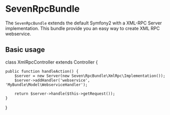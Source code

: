 SevenRpcBundle
=====================

The `SevenRpcBundle` extends the default Symfony2 with a XML-RPC Server implementation.
This bundle provide you an easy way to create XML RPC webservice. 


Basic usage
---------------------

class XmlRpcController extends Controller {

	public function handleAction() {
		$server = new Server(new Seven\RpcBundle\XmlRpc\Implementation());
		$server->addHandler('webservice', 'MyBundle\Model\WebserviceHandler');
	
		return $server->handle($this->getRequest());
	}

}